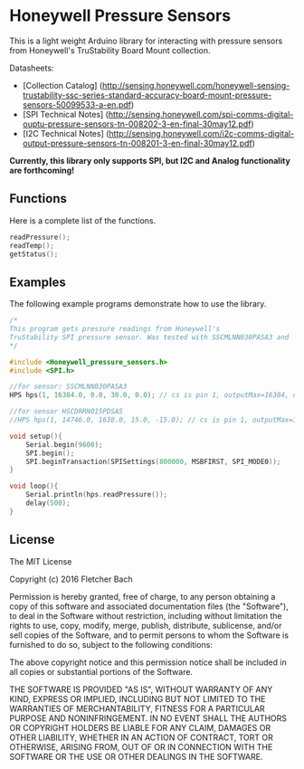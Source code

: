 # Honeywell Pressure Sensors
This is a light weight Arduino library for interacting with pressure sensors from Honeywell's TruStability Board Mount collection.

Datasheets:
- [Collection Catalog] (http://sensing.honeywell.com/honeywell-sensing-trustability-ssc-series-standard-accuracy-board-mount-pressure-sensors-50099533-a-en.pdf)
- [SPI Technical Notes] (http://sensing.honeywell.com/spi-comms-digital-ouptu-pressure-sensors-tn-008202-3-en-final-30may12.pdf)
- [I2C Technical Notes] (http://sensing.honeywell.com/i2c-comms-digital-output-pressure-sensors-tn-008201-3-en-final-30may12.pdf)
 
__Currently, this library only supports SPI, but I2C and Analog functionality are forthcoming!__

## Functions
Here is a complete list of the functions. 
```cpp
readPressure();
readTemp();
getStatus();
```

## Examples
The following example programs demonstrate how to use the library.  

```cpp
/*
This program gets pressure readings from Honeywell's 
TruStability SPI pressure sensor. Was tested with SSCMLNN030PASA3 and  HSCDRRN015PDSA5
*/

#include <Honeywell_pressure_sensors.h>
#include <SPI.h>

//for sensor: SSCMLNN030PASA3
HPS hps(1, 16384.0, 0.0, 30.0, 0.0); // cs is pin 1, outputMax=16384, outputMin=0, pressureMax=30, pressureMin=0

//for sensor HSCDRRN015PDSA5
//HPS hps(1, 14746.0, 1638.0, 15.0, -15.0); // cs is pin 1, outputMax=14746, outputMin=1638, pressureMax=15, pressureMin=-15

void setup(){
    Serial.begin(9600);
    SPI.begin();
    SPI.beginTransaction(SPISettings(800000, MSBFIRST, SPI_MODE0));
}

void loop(){
    Serial.println(hps.readPressure());
    delay(500);
}
```

## License
The MIT License

Copyright (c) 2016 Fletcher Bach

Permission is hereby granted, free of charge, to any person obtaining a copy
of this software and associated documentation files (the "Software"), to deal
in the Software without restriction, including without limitation the rights
to use, copy, modify, merge, publish, distribute, sublicense, and/or sell
copies of the Software, and to permit persons to whom the Software is
furnished to do so, subject to the following conditions:

The above copyright notice and this permission notice shall be included in
all copies or substantial portions of the Software.

THE SOFTWARE IS PROVIDED "AS IS", WITHOUT WARRANTY OF ANY KIND, EXPRESS OR
IMPLIED, INCLUDING BUT NOT LIMITED TO THE WARRANTIES OF MERCHANTABILITY,
FITNESS FOR A PARTICULAR PURPOSE AND NONINFRINGEMENT. IN NO EVENT SHALL THE
AUTHORS OR COPYRIGHT HOLDERS BE LIABLE FOR ANY CLAIM, DAMAGES OR OTHER
LIABILITY, WHETHER IN AN ACTION OF CONTRACT, TORT OR OTHERWISE, ARISING FROM,
OUT OF OR IN CONNECTION WITH THE SOFTWARE OR THE USE OR OTHER DEALINGS IN
THE SOFTWARE.

